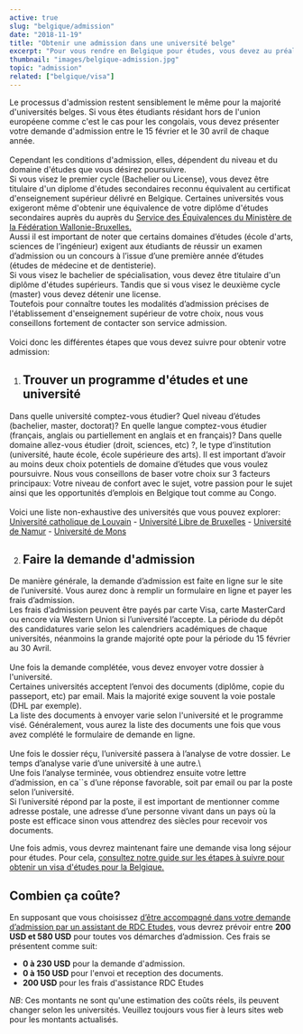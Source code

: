 ```yaml
---
active: true
slug: "belgique/admission"
date: "2018-11-19"
title: "Obtenir une admission dans une université belge"
excerpt: "Pour vous rendre en Belgique pour études, vous devez au préalable obtenir une admission d'une université en Belgique. Ce guide vous explique les différentes étapes à suivre pour obtenir une admission dans n'importe quelle université belge."
thumbnail: "images/belgique-admission.jpg"
topic: "admission"
related: ["belgique/visa"]
---
```


Le processus d'admission restent sensiblement le même pour la majorité d'universités belges. Si vous êtes étudiants résidant hors de l'union européene comme c'est le cas pour les congolais, vous devez présenter votre demande d'admission entre le 15 février et le 30 avril de chaque année.
\
\
Cependant les conditions d'admission, elles, dépendent du niveau et du domaine d'études que vous désirez poursuivre.\
Si vous visez le premier cycle (Bachelier ou License), vous devez être titulaire d'un diplome d'études secondaires reconnu équivalent au certificat d'enseignement supérieur délivré en Belgique.
Certaines universités vous exigeront même d'obtenir une équivalence de votre diplôme d'études secondaires auprès du auprès du <a href="http://www.equivalences.cfwb.be/" target="_blank" rel="nofollow noopener">Service des Équivalences du Ministère de la Fédération Wallonie-Bruxelles.</a>\
Aussi il est important de noter que certains domaines d’études (école d'arts, sciences de l’ingénieur) exigent aux étudiants de réussir un examen d’admission ou un concours à l’issue d’une première année d’études (études de médecine et de dentisterie).\
Si vous visez le bachelier de spécialisation, vous devez être titulaire d'un diplôme d'études supérieurs. Tandis que si vous visez le deuxième cycle (master) vous devez détenir une license.\
Toutefois pour connaître toutes les modalités d’admission précises de l'établissement d'enseignement supérieur de votre choix, nous vous conseillons fortement de contacter son service admission.
\
\
Voici donc les différentes étapes que vous devez suivre pour obtenir votre admission:

1.  ## Trouver un programme d'études et une université

Dans quelle université comptez-vous étudier? Quel niveau d’études (bachelier, master, doctorat)? En quelle langue comptez-vous étudier (français, anglais ou partiellement en anglais et en français)? Dans quelle domaine allez-vous étudier (droit, sciences, etc) ?, le type d’institution (université, haute école, école supérieure des arts).
Il est important d’avoir au moins deux choix potentiels de domaine d’études que vous voulez poursuivre. Nous vous conseillons de baser votre choix sur 3 facteurs principaux: Votre niveau de confort avec le sujet, votre passion pour le sujet ainsi que les opportunités d’emplois en Belgique tout comme au Congo.
\
\
Voici une liste non-exhaustive des universités que vous pouvez explorer: <a href="https://uclouvain.be/fr/etudier/accueil-international.html" target="_blank" rel="nofollow noopener">Université catholique de Louvain</a> -
<a href="https://www.ulb.ac.be/enseignements/inscriptions/info-05.html" target="_blank" rel="nofollow noopener">Université Libre de Bruxelles</a> - <a href="https://www.unamur.be/etudes/inscription/droits-inscription/etudiants-etrangers" target="_blank" rel="nofollow noopener">Université de Namur</a> -
<a href="https://www.ulb.ac.be/enseignements/inscriptions/info-05.html" target="_blank" rel="nofollow noopener">Université de Mons</a>

2.  ## Faire la demande d'admission

De manière générale, la demande d’admission est faite en ligne sur le site de l’université. Vous aurez donc à remplir un formulaire en ligne et payer les frais d’admission.\
Les frais d’admission peuvent être payés par carte Visa, carte MasterCard ou encore via Western Union si l’université l’accepte. La période du dépôt des candidatures varie selon les calendriers académiques de chaque universités, néanmoins la grande majorité opte pour la période du 15 février au 30 Avril.
\
\
Une fois la demande complétée, vous devez envoyer votre dossier à l'université.\
Certaines universités acceptent l’envoi des documents (diplôme, copie du passeport, etc) par email. Mais la majorité exige souvent la voie postale (DHL par exemple).\
La liste des documents à envoyer varie selon l'université et le programme visé. Généralement, vous aurez la liste des documents une fois que vous avez complété le formulaire de demande en ligne.
\
\
Une fois le dossier réçu, l’université passera à l’analyse de votre dossier. Le temps d’analyse varie d’une université à une autre.\  
Une fois l’analyse terminée, vous obtiendrez ensuite votre lettre d’admission, en ca``s d’une réponse favorable, soit par email ou par la poste selon l’université.\
Si l’université répond par la poste, il est important de mentionner comme adresse postale, une adresse d’une personne vivant dans un pays où la poste est efficace sinon vous attendrez des siècles pour recevoir vos documents.

Une fois admis, vous devrez maintenant faire une demande visa long séjour pour études. Pour cela, [consultez notre guide sur les étapes à suivre pour obtenir un visa d'études pour la Belgique.](/guides/belgique/visa)

## Combien ça coûte?

En supposant que vous choisissez [d’être accompagné dans votre demande d’admission par un assistant de RDC Etudes](/accompagnement), vous devrez prévoir entre **200 USD et 580 USD** pour toutes vos démarches d’admission.
Ces frais se présentent comme suit:

* **0 à 230 USD** pour la demande d'admission.
* **0 à 150 USD** pour l'envoi et reception des documents.
* **200 USD** pour les frais d'assistance RDC Etudes

_NB_: Ces montants ne sont qu'une estimation des coûts réels, ils peuvent changer selon les universités. Veuillez toujours vous fier à leurs sites web pour les montants actualisés.
